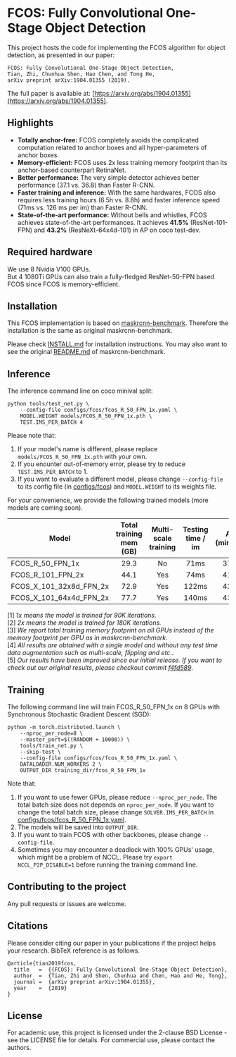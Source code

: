 # FCOS: Fully Convolutional One-Stage Object Detection

This project hosts the code for implementing the FCOS algorithm for object detection, as presented in our paper:

    FCOS: Fully Convolutional One-Stage Object Detection,
    Tian, Zhi, Chunhua Shen, Hao Chen, and Tong He,
    arXiv preprint arXiv:1904.01355 (2019).

The full paper is available at: [https://arxiv.org/abs/1904.01355](https://arxiv.org/abs/1904.01355). 

## Highlights
- **Totally anchor-free:**  FCOS completely avoids the complicated computation related to anchor boxes and all hyper-parameters of anchor boxes.   
- **Memory-efficient:** FCOS uses 2x less training memory footprint than its anchor-based counterpart RetinaNet.
- **Better performance:** The very simple detector achieves better performance (37.1 vs. 36.8) than Faster R-CNN.
- **Faster training and inference:** With the same hardwares, FCOS also requires less training hours (6.5h vs. 8.8h) and faster inference speed (71ms vs. 126 ms per im) than Faster R-CNN.
- **State-of-the-art performance:** Without bells and whistles, FCOS achieves state-of-the-art performances.
It achieves **41.5%** (ResNet-101-FPN) and **43.2%** (ResNeXt-64x4d-101) in AP on coco test-dev.

## Required hardware
We use 8 Nvidia V100 GPUs. \
But 4 1080Ti GPUs can also train a fully-fledged ResNet-50-FPN based FCOS since FCOS is memory-efficient.  

## Installation

This FCOS implementation is based on [maskrcnn-benchmark](https://github.com/facebookresearch/maskrcnn-benchmark). Therefore the installation is the same as original maskrcnn-benchmark.

Please check [INSTALL.md](INSTALL.md) for installation instructions.
You may also want to see the original [README.md](MASKRCNN_README.md) of maskrcnn-benchmark.

## Inference
The inference command line on coco minival split:

    python tools/test_net.py \
        --config-file configs/fcos/fcos_R_50_FPN_1x.yaml \
        MODEL.WEIGHT models/FCOS_R_50_FPN_1x.pth \
        TEST.IMS_PER_BATCH 4    

Please note that:
1) If your model's name is different, please replace `models/FCOS_R_50_FPN_1x.pth` with your own.
2) If you enounter out-of-memory error, please try to reduce `TEST.IMS_PER_BATCH` to 1.
3) If you want to evaluate a different model, please change `--config-file` to its config file (in [configs/fcos](configs/fcos)) and `MODEL.WEIGHT` to its weights file.

For your convenience, we provide the following trained models (more models are coming soon).

Model | Total training mem (GB) | Multi-scale training | Testing time / im | AP (minival) | AP (test-dev) | Link
--- |:---:|:---:|:---:|:---:|:--:|:---:
FCOS_R_50_FPN_1x | 29.3 | No | 71ms | 37.1 | 37.4 | [download](https://cloudstor.aarnet.edu.au/plus/s/dDeDPBLEAt19Xrl/download)
FCOS_R_101_FPN_2x | 44.1 | Yes | 74ms | 41.4 | 41.5 | [download](https://cloudstor.aarnet.edu.au/plus/s/vjL3L0AW7vnhRTo/download)
FCOS_X_101_32x8d_FPN_2x | 72.9 | Yes | 122ms | 42.5 | 42.7 | [download](https://cloudstor.aarnet.edu.au/plus/s/U5myBfGF7MviZ97/download)
FCOS_X_101_64x4d_FPN_2x | 77.7 | Yes | 140ms | 43.0 | 43.2 | [download](https://cloudstor.aarnet.edu.au/plus/s/wpwoCi4S8iajFi9/download)

[1] *1x means the model is trained for 90K iterations.* \
[2] *2x means the model is trained for 180K iterations.* \
[3] *We report total training memory footprint on all GPUs instead of the memory footprint per GPU as in maskrcnn-benchmark*. \
[4] *All results are obtained with a single model and without any test time data augmentation such as multi-scale, flipping and etc..* \
[5] *Our results have been improved since our initial release. If you want to check out our original results, please checkout commit [f4fd589](https://github.com/tianzhi0549/FCOS/tree/f4fd58966f45e64608c00b072c801de7f86b4f3a)*.

## Training

The following command line will train FCOS_R_50_FPN_1x on 8 GPUs with Synchronous Stochastic Gradient Descent (SGD):

    python -m torch.distributed.launch \
        --nproc_per_node=8 \
        --master_port=$((RANDOM + 10000)) \
        tools/train_net.py \
        --skip-test \
        --config-file configs/fcos/fcos_R_50_FPN_1x.yaml \
        DATALOADER.NUM_WORKERS 2 \
        OUTPUT_DIR training_dir/fcos_R_50_FPN_1x
        
Note that:
 
1) If you want to use fewer GPUs, please reduce `--nproc_per_node`. The total batch size does not depends on `nproc_per_node`. If you want to change the total batch size, please change `SOLVER.IMS_PER_BATCH` in [configs/fcos/fcos_R_50_FPN_1x.yaml](configs/fcos/fcos_R_50_FPN_1x.yaml).
2) The models will be saved into `OUTPUT_DIR`.
3) If you want to train FCOS with other backbones, please change `--config-file`.
4) Sometimes you may encounter a deadlock with 100% GPUs' usage, which might be a problem of NCCL. Please try `export NCCL_P2P_DISABLE=1` before running the training command line.

## Contributing to the project

Any pull requests or issues are welcome.

## Citations
Please consider citing our paper in your publications if the project helps your research. BibTeX reference is as follows.
```
@article{tian2019fcos,
  title   =  {{FCOS}: Fully Convolutional One-Stage Object Detection},
  author  =  {Tian, Zhi and Shen, Chunhua and Chen, Hao and He, Tong},
  journal =  {arXiv preprint arXiv:1904.01355},
  year    =  {2019}
}
```


## License

For academic use, this project is licensed under the 2-clause BSD License - see the LICENSE file for details. For commercial use, please contact the authors. 
